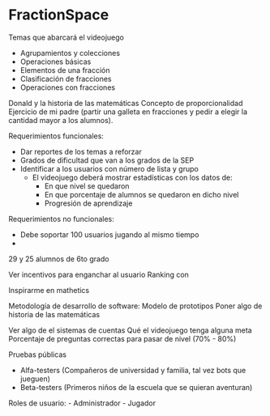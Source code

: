 # FractionSpace
Temas que abarcará el videojuego
- Agrupamientos y colecciones
- Operaciones básicas
- Elementos de una fracción
- Clasificación de fracciones
- Operaciones con fracciones

Donald y la historia de las matemáticas
Concepto de proporcionalidad 
Ejercicio de mi padre   (partir una galleta en fracciones y pedir a elegir la cantidad mayor a los alumnos). 


Requerimientos funcionales: 
- Dar reportes de los temas a reforzar 
- Grados de dificultad que van a los grados de la SEP
- Identificar a los usuarios con número de lista y grupo 
  -   El videojuego deberá mostrar estadísticas con los datos de:
		- En que nivel se quedaron
		- En que porcentaje de alumnos se quedaron en dicho nivel
		- Progresión de aprendizaje 

Requerimientos no funcionales: 
- Debe soportar 100 usuarios jugando al mismo tiempo 
- 


29 y 25 alumnos de 6to grado

Ver incentivos para enganchar al usuario
Ranking con 

Inspirarme en mathetics


Metodología de desarrollo de software: Modelo de prototipos
Poner algo de historia de las matemáticas 


Ver algo de el sistemas de cuentas 
Qué el videojuego tenga alguna meta
Porcentaje de preguntas correctas para pasar de nivel (70% - 80%)

Pruebas públicas 
  -   Alfa-testers (Compañeros de universidad y familia, tal vez bots que jueguen)
- Beta-testers (Primeros niños de la escuela que se quieran aventuran)


Roles de usuario: 
	-  Administrador 
	- Jugador 
